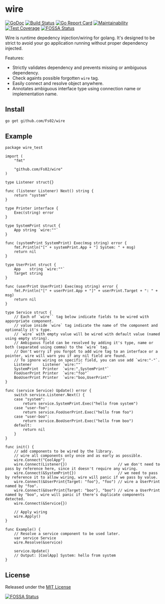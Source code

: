 # wire

[![GoDoc](https://godoc.org/github.com/Fs02/wire?status.svg)](https://godoc.org/github.com/Fs02/wire) [![Build Status](https://travis-ci.org/Fs02/wire.svg?branch=master)](https://travis-ci.org/Fs02/wire) [![Go Report Card](https://goreportcard.com/badge/github.com/Fs02/wire)](https://goreportcard.com/report/github.com/Fs02/wire) [![Maintainability](https://api.codeclimate.com/v1/badges/7957f2fe0d2c6fd5d72c/maintainability)](https://codeclimate.com/github/Fs02/wire/maintainability) [![Test Coverage](https://api.codeclimate.com/v1/badges/7957f2fe0d2c6fd5d72c/test_coverage)](https://codeclimate.com/github/Fs02/wire/test_coverage)
[![FOSSA Status](https://app.fossa.io/api/projects/git%2Bgithub.com%2FFs02%2Fwire.svg?type=shield)](https://app.fossa.io/projects/git%2Bgithub.com%2FFs02%2Fwire?ref=badge_shield)

Wire is runtime depedency injection/wiring for golang. It's designed to be strict to avoid your go application running without proper dependency injected.

Features:

- Strictly validates dependency and prevents missing or ambiguous dependency.
- Check againts possible forgotten `wire` tag.
- Easily connect and resolve object anywhere.
- Annotates ambiguous interface type using connection name or implementation name.

## Install

```bash
go get github.com/Fs02/wire
```

## Example

```golang
package wire_test

import (
	"fmt"

	"github.com/Fs02/wire"
)

type Listener struct{}

func (listener Listener) Next() string {
	return "system"
}

type Printer interface {
	Exec(string) error
}

type SystemPrint struct {
	App string `wire:""`
}

func (systemPrint SystemPrint) Exec(msg string) error {
	fmt.Println("[" + systemPrint.App + "] System: " + msg)
	return nil
}

type UserPrint struct {
	App    string `wire:""`
	Target string
}

func (userPrint UserPrint) Exec(msg string) error {
	fmt.Println("[" + userPrint.App + "]" + userPrint.Target + ": " + msg)
	return nil
}

type Service struct {
	// Each of `wire`` tag below indicate fields to be wired with apporpriate component.
	// value inside `wire` tag indicate the name of the component and optionally it's type.
	// `wire` with empty value will be wired with default value (named using empty string).
	// Ambiguous field can be resolved by adding it's type, name or both (separated using comma) to the `wire` tag.
	// Don't worry if you forgot to add wire tag to an interface or a pointer, wire will warn you if any nil field are found.
	// To ignore wiring on specific field, you can use add `wire:"-"`.
	Listener     Listener `wire:""`
	SystemPrint  Printer  `wire:",SystemPrint"`
	FooUserPrint Printer  `wire:"foo"`
	BooUserPrint Printer  `wire:"boo,UserPrint"`
}

func (service Service) Update() error {
	switch service.Listener.Next() {
	case "system":
		return service.SystemPrint.Exec("hello from system")
	case "user-foo":
		return service.FooUserPrint.Exec("hello from foo")
	case "user-boo":
		return service.BooUserPrint.Exec("hello from boo")
	default:
		return nil
	}
}

func init() {
	// add components to be wired by the library.
	// wire all components only once and as early as possible.
	wire.Connect("CoolApp")
	wire.Connect(Listener{})                       // we don't need to pass by reference here, since it doesn't require any wiring.
	wire.Connect(&SystemPrint{})                   // we need to pass by reference it to allow wiring, wire will panic if we pass by value.
	wire.Connect(&UserPrint{Target: "foo"}, "foo") // wire a UserPrint named by "foo".
	wire.Connect(&UserPrint{Target: "boo"}, "boo") // wire a UserPrint named by "boo", wire will panic if there's duplicate components detected.
	wire.Connect(&Service{})

	// Apply wiring
	wire.Apply()
}

func Example() {
	// Resolve a service component to be used later.
	var service Service
	wire.Resolve(&service)

	service.Update()
	// Output: [CoolApp] System: hello from system
}
```

## License

Released under the [MIT License](https://github.com/Fs02/wire/blob/master/LICENSE)


[![FOSSA Status](https://app.fossa.io/api/projects/git%2Bgithub.com%2FFs02%2Fwire.svg?type=large)](https://app.fossa.io/projects/git%2Bgithub.com%2FFs02%2Fwire?ref=badge_large)